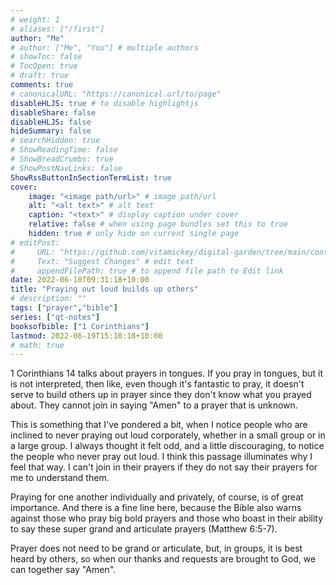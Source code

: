 ```yaml
---
# weight: 1
# aliases: ["/first"]
author: "Me"
# author: ["Me", "You"] # multiple authors
# showToc: false
# TocOpen: true
# draft: true
comments: true
# canonicalURL: "https://canonical.url/to/page"
disableHLJS: true # to disable highlightjs
disableShare: false
disableHLJS: false
hideSummary: false
# searchHidden: true
# ShowReadingTime: false
# ShowBreadCrumbs: true
# ShowPostNavLinks: false
ShowRssButtonInSectionTermList: true
cover:
    image: "<image path/url>" # image path/url
    alt: "<alt text>" # alt text
    caption: "<text>" # display caption under cover
    relative: false # when using page bundles set this to true
    hidden: true # only hide on current single page
# editPost:
#     URL: "https://github.com/vitamickey/digital-garden/tree/main/content"
#     Text: "Suggest Changes" # edit text
#     appendFilePath: true # to append file path to Edit link
date: 2022-06-10T09:31:18+10:00
title: "Praying out loud builds up others"
# description: ""
tags: ["prayer","bible"]
series: ["qt-notes"]
booksofbible: ["1 Corinthians"]
lastmod: 2022-06-19T15:10:18+10:00
# math: true
---
```


1 Corinthians 14 talks about prayers in tongues. If you pray in tongues, but it is not interpreted, then like, even though it's fantastic to pray, it doesn't serve to build others up in prayer since they don't know what you prayed about. They cannot join in saying "Amen" to a prayer that is unknown.

This is something that I've pondered a bit, when I notice people who are inclined to never praying out loud corporately, whether in a small group or in a large group. I always thought it felt odd, and a little discouraging, to notice the people who never pray out loud. I think this passage illuminates why I feel that way. I can't join in their prayers if they do not say their prayers for me to understand them.

Praying for one another individually and privately, of course, is of great importance. And there is a fine line here, because the Bible also warns against those who pray big bold prayers and those who boast in their ability to say these super grand and articulate prayers (Matthew 6:5-7).

Prayer does not need to be grand or articulate, but, in groups, it is best heard by others, so when our thanks and requests are brought to God, we can together say "Amen".  
